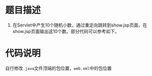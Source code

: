 # 题目描述
1.	在Servlet中产生10个随机小数，通过重定向跳转到show.jsp页面，在show.jsp页面输出这10个数。部分代码可以参考如下。

# 代码说明
自行修改`.java`文件顶端的包位置，`web.xml`中的包位置
